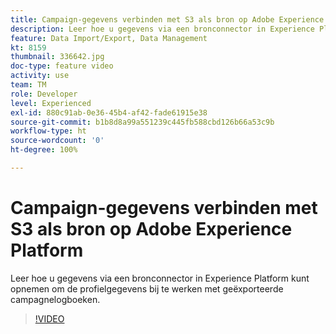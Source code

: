 ```yaml
---
title: Campaign-gegevens verbinden met S3 als bron op Adobe Experience Platform
description: Leer hoe u gegevens via een bronconnector in Experience Platform kunt opnemen om de profielgegevens bij te werken met geëxporteerde campagnelogboeken.
feature: Data Import/Export, Data Management
kt: 8159
thumbnail: 336642.jpg
doc-type: feature video
activity: use
team: TM
role: Developer
level: Experienced
exl-id: 880c91ab-0e36-45b4-af42-fade61915e38
source-git-commit: b1b8d8a99a551239c445fb588cbd126b66a53c9b
workflow-type: ht
source-wordcount: '0'
ht-degree: 100%

---
```


# Campaign-gegevens verbinden met S3 als bron op Adobe Experience Platform

Leer hoe u gegevens via een bronconnector in Experience Platform kunt opnemen om de profielgegevens bij te werken met geëxporteerde campagnelogboeken.

>[!VIDEO](https://video.tv.adobe.com/v/336642?quality=12&learn=on)
